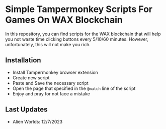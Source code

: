 # Simple Tampermonkey Scripts For Games On WAX Blockchain

In this repository, you can find scripts for the WAX blockchain that will help you not waste time clicking buttons every 5/10/60 minutes.
However, unfortunately, this will not make you rich.

## Installation

-   Install Tampermonkey browser extension
-   Create new script
-   Paste and Save the necessary script
-   Open the page that specified in the `@match` line of the script
-   Enjoy and pray for not face a mistake

## Last Updates

-   Alien Worlds: 12/7/2023
